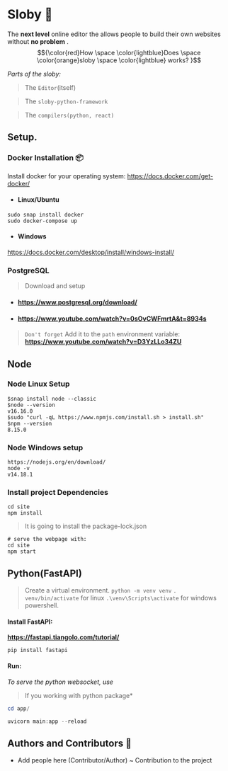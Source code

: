 # Sloby 🦥

The **next level** online editor the allows people to build their own websites without **no problem** .
$${\color{red}How \space \color{lightblue}Does \space \color{orange}sloby \space \color{lightblue}  works? }$$

*Parts of the sloby:*

> The `Editor`(itself)

> The `sloby-python-framework`

> The `compilers(python, react)`

## Setup.
### Docker Installation 📦

Install docker for your operating system: https://docs.docker.com/get-docker/
- #### Linux/Ubuntu
```
sudo snap install docker
sudo docker-compose up
```
- #### Windows
https://docs.docker.com/desktop/install/windows-install/
### PostgreSQL
> Download and setup
- #### https://www.postgresql.org/download/
- #### https://www.youtube.com/watch?v=0sOvCWFmrtA&t=8934s

> `Don't forget`
> Add it to the `path` environment variable: **https://www.youtube.com/watch?v=D3YzLLo34ZU**
## Node
### Node Linux Setup

```
$snap install node --classic
$node --version
v16.16.0
$sudo "curl -qL https://www.npmjs.com/install.sh > install.sh"
$npm --version
8.15.0
```
### Node Windows setup
```
https://nodejs.org/en/download/
node -v
v14.18.1
```
### Install project Dependencies
```
cd site
npm install
```
> It is going to install the package-lock.json
```
# serve the webpage with:
cd site
npm start
```
## Python(FastAPI)

> Create a virtual environment.
> `python -m venv venv`
> `. venv/bin/activate` for linux
> `.\venv\Scripts\activate` for windows powershell.

#### Install FastAPI:
**https://fastapi.tiangolo.com/tutorial/**
```
pip install fastapi
```
#### Run:
*To serve the python websocket, use*
> If you working with python package*

```powershell
cd app/

uvicorn main:app --reload
```

## Authors and Contributors 🤼

- Add people here (Contributor/Author) ~ Contribution to the project
